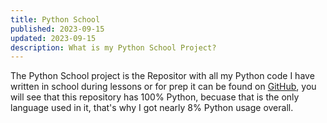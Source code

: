 ```yaml
---
title: Python School
published: 2023-09-15
updated: 2023-09-15
description: What is my Python School Project?
---
```


The Python School project is the Repositor with all my Python code I have written in school during lessons or for prep it can be found on [GitHub](https://github.com/MoinJulian/School-Programming), you will see that this repository has 100% Python, becuase that is the only language used in it, that's why I got nearly 8% Python usage overall.